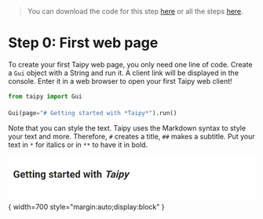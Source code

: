> You can download the code for this step [here](../src/step_00.py) or all the steps [here](https://github.com/Avaiga/taipy-getting-started/tree/develop/src).

# Step 0: First web page

To create your first Taipy web page, you only need one line of code. Create a `Gui` object with a String and run it. A client link will be displayed in the console. Enter it in a web browser to open your first Taipy web client!

```python
from taipy import Gui

Gui(page="# Getting started with *Taipy*").run()
```

Note that you can style the text. Taipy uses the Markdown syntax to style your text and more. Therefore, `#` creates a title, `##` makes a subtitle. Put your text in `*` for italics or in `**` to have it in bold.


![First Web Page](result.png){ width=700 style="margin:auto;display:block" }
